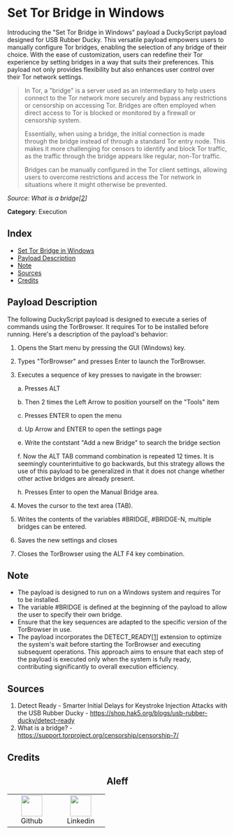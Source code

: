 # Set Tor Bridge in Windows

Introducing the "Set Tor Bridge in Windows" payload a DuckyScript payload designed for USB Rubber Ducky. This versatile payload empowers users to manually configure Tor bridges, enabling the selection of any bridge of their choice. With the ease of customization, users can redefine their Tor experience by setting bridges in a way that suits their preferences. This payload not only provides flexibility but also enhances user control over their Tor network settings.

> In Tor, a "bridge" is a server used as an intermediary to help users connect to the Tor network more securely and bypass any restrictions or censorship on accessing Tor. Bridges are often employed when direct access to Tor is blocked or monitored by a firewall or censorship system.
>
> Essentially, when using a bridge, the initial connection is made through the bridge instead of through a standard Tor entry node. This makes it more challenging for censors to identify and block Tor traffic, as the traffic through the bridge appears like regular, non-Tor traffic.
>
> Bridges can be manually configured in the Tor client settings, allowing users to overcome restrictions and access the Tor network in situations where it might otherwise be prevented.

*Source: What is a bridge\[[2](#sources)]*

**Category**: Execution

## Index

- [Set Tor Bridge in Windows](#set-tor-bridge-in-windows)
- [Payload Description](#payload-description)
- [Note](#note)
- [Sources](#sources)
- [Credits](#credits)

## Payload Description

The following DuckyScript payload is designed to execute a series of commands using the TorBrowser. It requires Tor to be installed before running. Here's a description of the payload's behavior:

1. Opens the Start menu by pressing the GUI (Windows) key.
2. Types "TorBrowser" and presses Enter to launch the TorBrowser.
3. Executes a sequence of key presses to navigate in the browser:
    
   a. Presses ALT
   
   b. Then 2 times the Left Arrow to position yourself on the "Tools" item

   c. Presses ENTER to open the menu

   d. Up Arrow and ENTER to open the settings page

   e. Write the contstant "Add a new Bridge" to search the bridge section
   
   f. Now the ALT TAB command combination is repeated 12 times. It is seemingly counterintuitive to go backwards, but this strategy allows the use of this payload to be generalized in that it does not change whether other active bridges are already present.
   
   h. Presses Enter to open the Manual Bridge area.
5. Moves the cursor to the text area (TAB).
6. Writes the contents of the variables #BRIDGE, #BRIDGE-N, multiple bridges can be entered.
7. Saves the new settings and closes
8. Closes the TorBrowser using the ALT F4 key combination.

## Note

- The payload is designed to run on a Windows system and requires Tor to be installed.
- The variable #BRIDGE is defined at the beginning of the payload to allow the user to specify their own bridge.
- Ensure that the key sequences are adapted to the specific version of the TorBrowser in use.
- The payload incorporates the DETECT_READY\[[1](#sources)] extension to optimize the system's wait before starting the TorBrowser and executing subsequent operations. This approach aims to ensure that each step of the payload is executed only when the system is fully ready, contributing significantly to overall execution efficiency.

## Sources

1. Detect Ready - Smarter Initial Delays for Keystroke Injection Attacks with the USB Rubber Ducky - https://shop.hak5.org/blogs/usb-rubber-ducky/detect-ready
2. What is a bridge? - https://support.torproject.org/censorship/censorship-7/

## Credits

<h2 align="center"> Aleff</h2>
<div align=center>
<table>
  <tr>
    <td align="center" width="96">
      <a href="https://github.com/aleff-github">
        <img src=https://github.com/aleff-github/aleff-github/blob/main/img/github.png?raw=true width="48" height="48" />
      </a>
      <br>Github
    </td>
    <td align="center" width="96">
      <a href="https://www.linkedin.com/in/alessandro-greco-aka-aleff/">
        <img src=https://github.com/aleff-github/aleff-github/blob/main/img/linkedin.png?raw=true width="48" height="48" />
      </a>
      <br>Linkedin
    </td>
  </tr>
</table>
</div>
